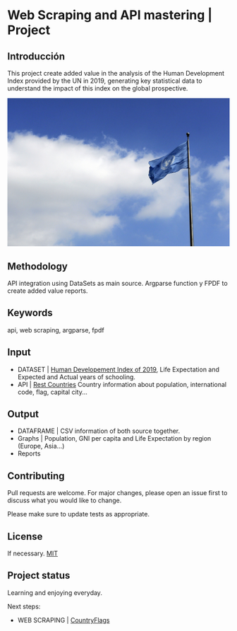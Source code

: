 # Web Scraping and API mastering | Project

## Introducción
This project create added value in the analysis of the Human Development Index provided by the UN in 2019, generating key statistical data to understand the impact of this index on the global prospective.

![Flag](/INPUT/flag.jpg)

## Methodology
API integration using DataSets as main source. Argparse function y FPDF to create added value reports.

## Keywords
api, web scraping, argparse, fpdf

## Input
- DATASET | [Human Developement Index of 2019](http://hdr.undp.org/en/content/human-development-index-hdi), Life Expectation and Expected and Actual years of schooling. 
- API | [Rest Countries](https://restcountries.eu/) Country information about population, international code, flag, capital city...


## Output
- DATAFRAME | CSV information of both source together.
- Graphs | Population, GNI per capita and Life Expectation by region (Europe, Asia...)
- Reports

## Contributing
Pull requests are welcome. For major changes, please open an issue first to discuss what you would like to change.

Please make sure to update tests as appropriate.

## License
If necessary. 
[MIT](https://choosealicense.com/licenses/mit/)

## Project status
Learning and enjoying everyday.

Next steps:
- WEB SCRAPING | [CountryFlags](https://www.countryflags.io/)
